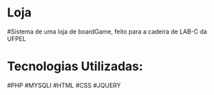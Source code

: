 # Loja

#Sistema de uma loja de boardGame, feito para a cadeira de LAB-C da UFPEL
# Tecnologias Utilizadas:
#PHP
#MYSQLI
#HTML
#CSS
#JQUERY
